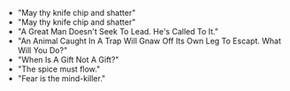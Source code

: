 * "May thy knife chip and shatter"
* "May thy knife chip and shatter"
* "A Great Man Doesn't Seek To Lead.  He's Called To It."
* "An Animal Caught In A Trap Will Gnaw Off Its Own Leg To Escapt. What Will You Do?"
* "When Is A Gift Not A Gift?"
* "The spice must flow."
* "Fear is the mind-killer."
